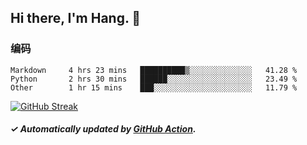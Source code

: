 ## Hi there, I'm Hang. 👋

### 编码

<!--START_SECTION:waka-->

```text
Markdown     4 hrs 23 mins   ██████████▒░░░░░░░░░░░░░░   41.28 %
Python       2 hrs 30 mins   ██████░░░░░░░░░░░░░░░░░░░   23.49 %
Other        1 hr 15 mins    ███░░░░░░░░░░░░░░░░░░░░░░   11.79 %
```

<!--END_SECTION:waka-->

[![GitHub Streak](https://github-readme-streak-stats.herokuapp.com?user=huhuhang&hide_border=true&date_format=%5BY.%5Dn.j)](https://git.io/streak-stats)

##### ✓ Automatically updated by [GitHub Action](https://github.com/huhuhang/huhuhang/actions).
